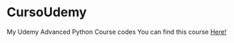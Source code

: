 # CursoUdemy
My Udemy Advanced Python Course codes
You can find this course [Here!](url=https://www.udemy.com/course/python-3-do-zero-ao-avancado/)